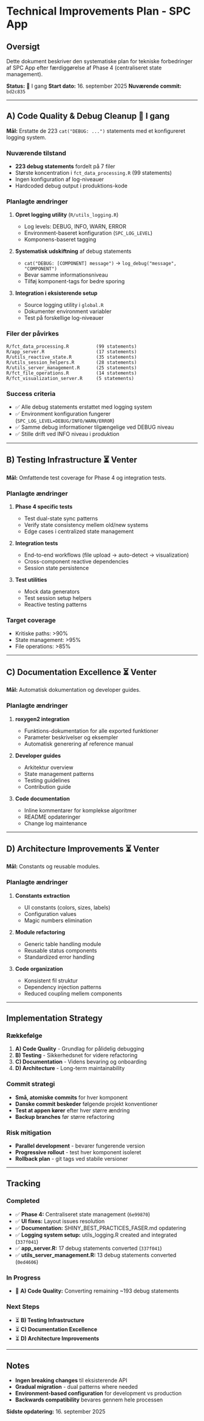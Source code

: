 # Technical Improvements Plan - SPC App

## Oversigt

Dette dokument beskriver den systematiske plan for tekniske forbedringer af SPC App efter færdiggørelse af Phase 4 (centraliseret state management).

**Status:** 🚧 I gang
**Start dato:** 16. september 2025
**Nuværende commit:** `bd2c835`

---

## A) Code Quality & Debug Cleanup 🚧 I gang

**Mål:** Erstatte de 223 `cat("DEBUG: ...")` statements med et konfigureret logging system.

### Nuværende tilstand
- **223 debug statements** fordelt på 7 filer
- Største koncentration i `fct_data_processing.R` (99 statements)
- Ingen konfiguration af log-niveauer
- Hardcoded debug output i produktions-kode

### Planlagte ændringer
1. **Opret logging utility** (`R/utils_logging.R`)
   - Log levels: DEBUG, INFO, WARN, ERROR
   - Environment-baseret konfiguration (`SPC_LOG_LEVEL`)
   - Komponens-baseret tagging

2. **Systematisk udskiftning** af debug statements
   - `cat("DEBUG: [COMPONENT] message")` → `log_debug("message", "COMPONENT")`
   - Bevar samme informationsniveau
   - Tilføj komponent-tags for bedre sporing

3. **Integration i eksisterende setup**
   - Source logging utility i `global.R`
   - Dokumenter environment variabler
   - Test på forskellige log-niveauer

### Filer der påvirkes
```
R/fct_data_processing.R          (99 statements)
R/app_server.R                   (17 statements)
R/utils_reactive_state.R         (35 statements)
R/utils_session_helpers.R        (28 statements)
R/utils_server_management.R      (25 statements)
R/fct_file_operations.R          (14 statements)
R/fct_visualization_server.R     (5 statements)
```

### Success criteria
- ✅ Alle debug statements erstattet med logging system
- ✅ Environment konfiguration fungerer (`SPC_LOG_LEVEL=DEBUG/INFO/WARN/ERROR`)
- ✅ Samme debug informationer tilgængelige ved DEBUG niveau
- ✅ Stille drift ved INFO niveau i produktion

---

## B) Testing Infrastructure ⏳ Venter

**Mål:** Omfattende test coverage for Phase 4 og integration tests.

### Planlagte ændringer
1. **Phase 4 specific tests**
   - Test dual-state sync patterns
   - Verify state consistency mellem old/new systems
   - Edge cases i centralized state management

2. **Integration tests**
   - End-to-end workflows (file upload → auto-detect → visualization)
   - Cross-component reactive dependencies
   - Session state persistence

3. **Test utilities**
   - Mock data generators
   - Test session setup helpers
   - Reactive testing patterns

### Target coverage
- Kritiske paths: >90%
- State management: >95%
- File operations: >85%

---

## C) Documentation Excellence ⏳ Venter

**Mål:** Automatisk dokumentation og developer guides.

### Planlagte ændringer
1. **roxygen2 integration**
   - Funktions-dokumentation for alle exported funktioner
   - Parameter beskrivelser og eksempler
   - Automatisk generering af reference manual

2. **Developer guides**
   - Arkitektur overview
   - State management patterns
   - Testing guidelines
   - Contribution guide

3. **Code documentation**
   - Inline kommentarer for komplekse algoritmer
   - README opdateringer
   - Change log maintenance

---

## D) Architecture Improvements ⏳ Venter

**Mål:** Constants og reusable modules.

### Planlagte ændringer
1. **Constants extraction**
   - UI constants (colors, sizes, labels)
   - Configuration values
   - Magic numbers elimination

2. **Module refactoring**
   - Generic table handling module
   - Reusable status components
   - Standardized error handling

3. **Code organization**
   - Konsistent fil struktur
   - Dependency injection patterns
   - Reduced coupling mellem components

---

## Implementation Strategy

### Rækkefølge
1. **A) Code Quality** - Grundlag for pålidelig debugging
2. **B) Testing** - Sikkerhedsnet for videre refactoring
3. **C) Documentation** - Videns bevaring og onboarding
4. **D) Architecture** - Long-term maintainability

### Commit strategi
- **Små, atomiske commits** for hver komponent
- **Danske commit beskeder** følgende projekt konventioner
- **Test at appen kører** efter hver større ændring
- **Backup branches** før større refactoring

### Risk mitigation
- **Parallel development** - bevarer fungerende version
- **Progressive rollout** - test hver komponent isoleret
- **Rollback plan** - git tags ved stabile versioner

---

## Tracking

### Completed
- ✅ **Phase 4:** Centraliseret state management (`6e99870`)
- ✅ **UI fixes:** Layout issues resolution
- ✅ **Documentation:** SHINY_BEST_PRACTICES_FASER.md opdatering
- ✅ **Logging system setup:** utils_logging.R created and integrated (`337f041`)
- ✅ **app_server.R:** 17 debug statements converted (`337f041`)
- ✅ **utils_server_management.R:** 13 debug statements converted (`0ed4606`)

### In Progress
- 🚧 **A) Code Quality:** Converting remaining ~193 debug statements

### Next Steps
- ⏳ **B) Testing Infrastructure**
- ⏳ **C) Documentation Excellence**
- ⏳ **D) Architecture Improvements**

---

## Notes

- **Ingen breaking changes** til eksisterende API
- **Gradual migration** - dual patterns where needed
- **Environment-based configuration** for development vs production
- **Backwards compatibility** bevares gennem hele processen

**Sidste opdatering:** 16. september 2025